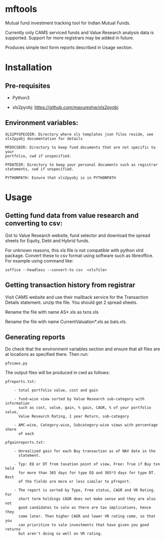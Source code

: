 # mftools

Mutual fund investment tracking tool for Indian Mutual Funds.

Currently only CAMS serviced funds and Value Research analysis data is
supported. Support for more registrars may be added in future.

Produces simple text form reports described in Usage section.

# Installation

## Pre-requisites

- Python3

- xls2pyobj: https://github.com/mayureshw/xls2pyobj

## Environment variables:

    XLS2PYSPECDIR: Directory where xls templates json files reside, see
    xls2pyobj documentation for details

    MFDOCSDIR: Directory to keep fund documents that are not specific to your
    portfolio, cwd if unspecified.

    PFDATDIR: Directory to keep your personal documents such as registrar
    statements, cwd if unspecified.

    PYTHONPATH: Esnure that xls2pyobj is in PYTHONPATH

# Usage

## Getting fund data from value research and converting to csv:

Got to Value Research website, fund selector and download the spread sheets for
Equity, Debt and Hybrid funds.

For unknown reasons, this xls file is not compatible with python xlrd package.
Convert these to csv format using software such as libreoffice. For example
using command like:

    soffice --headless --convert-to csv  <xlsfile>

## Getting transaction history from registrar

Visit CAMS website and use their mailback service for the Transaction Details
statement. unzip the file. You should get 2 spread sheets.

Rename the file with name AS*.xls as txns.xls

Rename the file with name CurrentValuation*.xls as bals.xls.

## Generating reports

Do check that the environment variables section and ensure that all files are
at locations as specified there. Then run:

    pfviews.py

The output files will be produced in cwd as follows:

    pfreports.txt: 

        - total portfolio value, cost and gain
        
        - fund-wise view sorted by Value Research sub-category with information
          such as cost, value, gain, % gain, CAGR, % of your portfolio value,
          Value Research Rating, 1 year Return, sub-category
        
        - AMC-wise, Category-wise, Subcategory-wise views with percentage share
          of each

    pfgainreports.txt:

        - Unrealized gain for each Buy transaction as of NAV date in the
          statement.

        - Typ: EQ or DT from taxation point of view, Free: True if Buy txn held
          for more than 365 days for type EQ and 365*3 days for type DT. Rest
          of the fields are more or less similar to pfreport.

        - The report is sorted by Type, Free status, CAGR and VR Rating. For
          short term holdings CAGR does not make sense and they are also not
          good candidates to sale as there are tax implications, hence they
          come later. Then higher CAGR and lower VR rating come, so that you
          can prioritize to sale investments that have given you good returns
          but aren't doing so well on VR rating.

